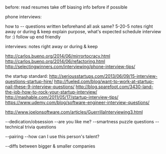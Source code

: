 before:
	read resumes
		take off biasing info before if possible


phone interviews:

how to --
	questions written beforehand
		all ask same?
	5-20-5
	notes right away or during & keep
	explain purpose, what's expected
	schedule interview for :)
	follow up
	end friendly

interviews:
	notes right away or during & keep
	



http://carlos.bueno.org/2014/06/mirrortocracy.html
http://carlos.bueno.org/2014/06/refactoring.html
http://selectingwinners.com/interviewing/phone-interview-tips/

the startup standard:
http://seriousstartups.com/2013/06/09/15-interview-questions-startup-hire/
http://fueled.com/blog/want-to-work-at-startup-nail-these-9-interview-questions/
http://blog.sparefoot.com/3430-land-the-job-how-to-rock-your-startup-interview/
http://mashable.com/2011/05/17/startup-interview-tips/
https://www.udemy.com/blog/software-engineer-interview-questions/

http://www.joelonsoftware.com/articles/GuerrillaInterviewing3.html

--dedication/obsession
--are you like me?
--smartness puzzle questions
--technical trivia questions
	
--pairing
--how can I use this person's talent?

--diffs between bigger & smaller companies